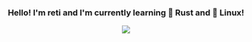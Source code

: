 <h3 align="center">Hello! I'm reti and I'm currently learning 🦀 Rust and 🐧 Linux! </h1>

<p align="center">
  <img src="https://github-readme-stats.vercel.app/api?username=reticulis&bg_color=30,e96443,904e95&title_color=fff&text_color=fff">
</p>
